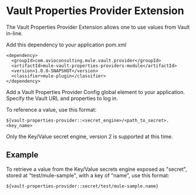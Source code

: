 # Vault Properties Provider Extension

The Vault Properties Provider Extension allows one to use values from Vault in-line.


Add this dependency to your application pom.xml

```
<dependency>
  <groupId>com.avioconsulting.mule.vault.provider</groupId>
  <artifactId>mule-vault-properties-providers-module</artifactId>
  <version>1.0.0-SNAPSHOT</version>
  <classifier>mule-plugin</classifier>
</dependency>
```

Add a Vault Properties Provider Config global element to your application. Specify the Vault URL and properties to log in.

To reference a value, use this format:

```
${vault-properties-provider::<secret_engine>/<path_to_secret>.<key_name>
```

Only the Key/Value secret engine, version 2 is supported at this time.

## Example
To retrieve a value from the Key/Value secrets engine exposed as "secret", stored at "test/mule-sample", with a key of "name", use this format:
```
${vault-properties-provider::secret/test/mule-sample.name}
```